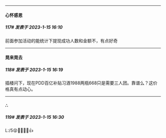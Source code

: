

*****

####  心怀感恩  
##### 117#       发表于 2023-1-15 16:10

前面参加活动的能统计下提现成功人数和金额不，有点好奇

*****

####  晃来晃去  
##### 118#       发表于 2023-1-15 16:19

插楼问下，现在PDD百亿补贴习酒1988两瓶668只是需要三人团。靠谱么？这价格真有点动心。



*****

####  ∴  
##### 119#       发表于 2023-1-15 16:30

L:/5😝🍪📍💸📯👍

